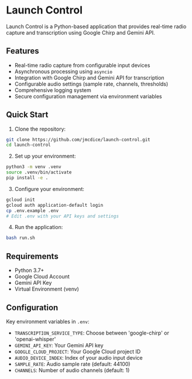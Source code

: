 # Launch Control

Launch Control is a Python-based application that provides real-time radio capture and transcription using Google Chirp and Gemini API. 

## Features

- Real-time radio capture from configurable input devices
- Asynchronous processing using `asyncio`
- Integration with Google Chirp and Gemini API for transcription
- Configurable audio settings (sample rate, channels, thresholds)
- Comprehensive logging system
- Secure configuration management via environment variables

## Quick Start

1. Clone the repository:
```bash
git clone https://github.com/jmcdice/launch-control.git
cd launch-control
```

2. Set up your environment:
```bash
python3 -m venv .venv
source .venv/bin/activate
pip install -e .
```

3. Configure your environment:
```bash
gcloud init
gcloud auth application-default login
cp .env.example .env
# Edit .env with your API keys and settings
```

4. Run the application:
```bash
bash run.sh
```

## Requirements

- Python 3.7+
- Google Cloud Account 
- Gemini API Key
- Virtual Environment (venv)

## Configuration

Key environment variables in `.env`:

- `TRANSCRIPTION_SERVICE_TYPE`: Choose between 'google-chirp' or 'openai-whisper'
- `GEMINI_API_KEY`: Your Gemini API key
- `GOOGLE_CLOUD_PROJECT`: Your Google Cloud project ID
- `AUDIO_DEVICE_INDEX`: Index of your audio input device
- `SAMPLE_RATE`: Audio sample rate (default: 44100)
- `CHANNELS`: Number of audio channels (default: 1)

